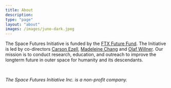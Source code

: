 ```yaml
---
title: About
description:
type: "page"
layout: "about"
images: /images/juno-dark.jpeg
---
```


The Space Futures Initiative is funded by the [FTX Future Fund](https://ftxfuturefund.org/announcing-our-regranting-program/). The Initiative is led by co-directors [Carson Ezell](https://www.carsonezell.com/), [Madeleine Chang](https://madchang.com) and [Olaf Willner](https://olafwillner.com). Our mission is to conduct research, education, and outreach to improve the longterm future in outer space for humanity and its descendants.

</br>

_The Space Futures Initiative Inc. is a non-profit company._